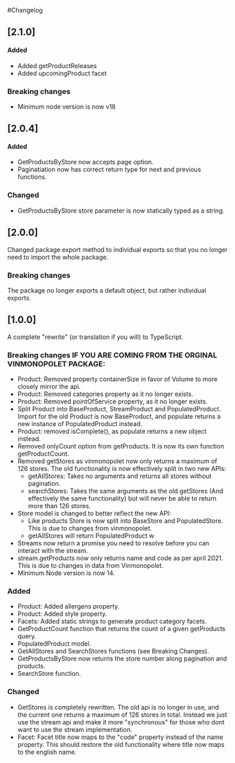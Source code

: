#Changelog

## [2.1.0]

#### Added

- Added getProductReleases
- Added upcomingProduct facet

### Breaking changes

- Minimum node version is now v18

## [2.0.4]

#### Added

- GetProductsByStore now accepts page option.
- Paginatiation now has correct return type for next and previous functions.

### Changed

- GetProductsByStore store parameter is now statically typed as a string.

## [2.0.0]

Changed package export method to individual exports so that you no longer need to import the whole package.

### Breaking changes

The package no longer exports a default object, but rather individual exports.

## [1.0.0]

A complete "rewrite" (or translation if you will) to TypeScript.

### Breaking changes IF YOU ARE COMING FROM THE ORGINAL VINMONOPOLET PACKAGE:

- Product: Removed property containerSize in favor of Volume to more closely mirror the api.
- Product: Removed categories property as it no longer exists.
- Product: Removed pointOfService property, as it no longer exists.
- Split Product into BaseProduct, StreamProduct and PopulatedProduct. Import for the old Product is now BaseProduct, and populate returns a new instance of PopulatedProduct instead.
- Product: removed isComplete(), as populate returns a new object instead.
- Removed onlyCount option from getProducts. It is now its own function getProductCount.
- Removed getStores as vinmonopolet now only returns a maximum of 126 stores. The old functionality is now effectively split in two new APIs:
  - getAllStores: Takes no arguments and returns all stores without pagination.
  - searchStores: Takes the same arguments as the old getStores (And effectively the same functionality) but will never be able to return more than 126 stores.
- Store model is changed to better reflect the new API:
  - Like products Store is now split into BaseStore and PopulatedStore. This is due to changes from vinmonopolet.
  - getAllStores will return PopulatedProduct w
- Streams now return a promise you need to resolve before you can interact with the stream.
- stream.getProducts now only returns name and code as per april 2021. This is due to changes in data from Vinmonopolet.
- Minimum Node version is now 14.

### Added

- Product: Added allergens property.
- Product: Added style property.
- Facets: Added static strings to generate product category facets.
- GetProductCount function that returns the count of a given getProducts query.
- PopulatedProduct model.
- GetAllStores and SearchStores functions (see Breaking Changes).
- GetProductsByStore now returns the store number along pagination and products.
- SearchStore function.

### Changed

- GetStores is completely rewritten. The old api is no longer in use, and the current one returns a maximum of 126 stores in total.
  Instead we just use the stream api and make it more "synchronous" for those who dont want to use the stream implementation.
- Facet: Facet title now maps to the "code" property instead of the name property. This should restore the old functionality where title now maps to the english name.
